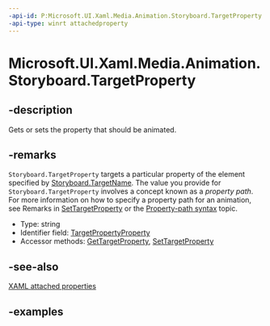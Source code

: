 ```yaml
---
-api-id: P:Microsoft.UI.Xaml.Media.Animation.Storyboard.TargetProperty
-api-type: winrt attachedproperty
---
```


# Microsoft.UI.Xaml.Media.Animation.Storyboard.TargetProperty

<!--
see GetTargetProperty, and SetTargetProperty
-->

## -description

Gets or sets the property that should be animated.

## -remarks

`Storyboard.TargetProperty` targets a particular property of the element specified by [Storyboard.TargetName](storyboard_targetname.md). The value you provide for `Storyboard.TargetProperty` involves a concept known as a *property path*. For more information on how to specify a property path for an animation, see Remarks in [SetTargetProperty](storyboard_settargetproperty_795497221.md) or the [Property-path syntax](/windows/uwp/xaml-platform/property-path-syntax) topic.

- Type: string
- Identifier field: [TargetPropertyProperty](storyboard_targetpropertyproperty.md)
- Accessor methods: [GetTargetProperty](storyboard_gettargetproperty_428014327.md), [SetTargetProperty](storyboard_settargetproperty_795497221.md)

## -see-also

[XAML attached properties](/windows/uwp/xaml-platform/attached-properties-overview)

## -examples


